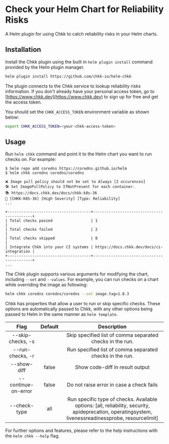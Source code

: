 # Check your Helm Chart for Reliability Risks

A Helm plugin for using Chkk to catch reliability risks in your Helm charts.

## Installation

Install the Chkk plugin using the built in `helm plugin install` command provided by the Helm plugin manager.

```bash
helm plugin install https://github.com/chkk-io/helm-chkk
```

The plugin connects to the Chkk service to lookup reliability risks information. If you don't already have your personal access token, go to [https://www.chkk.dev](https://www.chkk.dev) to sign up for free and get the access token.

You should set the `CHKK_ACCESS_TOKEN` environment variable as shown below:

```bash
export CHKK_ACCESS_TOKEN=<your-chkk-access-token>
```

## Usage

Run `helm chkk` command and point it to the Helm chart you want to run checks on. For example:

```console
$ helm repo add coredns https://coredns.github.io/helm
$ helm chkk coredns coredns/coredns

❌ Image pull policy should not be set to Always [2 occurences]
🛠️ Set ImagePullPolicy to IfNotPresent for each container.
📚 https://docs.chkk.dev/docs/chkk-k8s-36
🦅 [CHKK-K8S-36] [High Severity] [Type: Reliability]
...

+-------------------------------------+-------------------------------------------+
| Total checks passed                 | 1                                         |
| Total checks failed                 | 2                                         |
| Total checks skipped                | 0                                         |
| Integrate Chkk into your CI systems | https://docs.chkk.dev/docs/ci-integration |
+-------------------------------------+-------------------------------------------+
...
```

The Chkk plugin supports various arguments for modifying the chart, including `--set` and `--values`. For example, you can run checks on a chart while overriding the image as following:

```bash
helm chkk coredns coredns/coredns --set image.tag=1.8.3
```

Chkk has properties that allow a user to run or skip specific checks. These options are automatically passed to Chkk, with any other options being passed to Helm in the same manner as `helm template`.

| Flag | Default | Description |
| :---: |:---: | :---: |
| --skip-checks, -s | | Skip specified list of comma separated checks in the run.|
| --run-checks, -r | | Run specified list of comma separated checks in the run.|
| --show-diff         | false   | Show code-diff in result output               |
| --continue-on-error | false | Do not raise error in case a check fails |
| --check-type | all | Run specific type of checks. Available options: [all, reliability, security, apideprecation, operatingsystem, livenessreadinessprobe, resourcelimit] |


For further options and features, please refer to the help instructions with the `helm chkk --help` flag.
